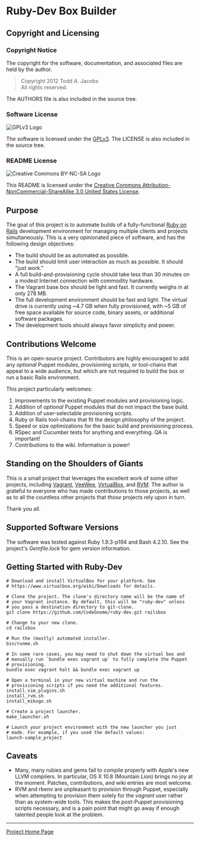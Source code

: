 # Ruby-Dev Box Builder

## Copyright and Licensing

### Copyright Notice

The copyright for the software, documentation, and associated files are
held by the author.

> Copyright 2012 Todd A. Jacobs  
> All rights reserved.

The AUTHORS file is also included in the source tree.

### Software License

![GPLv3 Logo](http://www.gnu.org/graphics/gplv3-88x31.png)

The software is licensed under the
[GPLv3](http://www.gnu.org/copyleft/gpl.html). The LICENSE is also
included in the source tree.

### README License

![Creative Commons BY-NC-SA
Logo](http://i.creativecommons.org/l/by-nc-sa/3.0/us/88x31.png)

This README is licensed under the [Creative Commons
Attribution-NonCommercial-ShareAlike 3.0 United States
License](http://creativecommons.org/licenses/by-nc-sa/3.0/us/).

## Purpose

The goal of this project is to automate builds of a fully-functional
[Ruby on Rails][5] development environment for managing multiple clients
and projects simultaneously. This is a very opinionated piece of
software, and has the following design objectives:

- The build should be as automated as possible.
- The build should limit user interaction as much as possible. It should
  "just work."
- A full build-and-provisioning cycle should take less than 30 minutes
  on a modest Internet connection with commodity hardware.
- The Vagrant base box should be light and fast. It currently weighs in
  at only 278 MB.
- The full development environment should be fast and light. The virtual
  drive is currently using ~4.7 GB when fully provisioned, with ~5 GB of
  free space available for source code, binary assets, or additional
  software packages.
- The development tools should always favor simplicity and power.

## Contributions Welcome

This is an open-source project. Contributors are highly encouraged to
add any *optional* Puppet modules, provisioning scripts, or tool-chains
that appeal to a wide audience, but which are  not required to build the
box or run a basic Rails environment.

This project particularly welcomes:

1. Improvements to the existing Puppet modules and provisioning logic.
2. Addition of *optional* Puppet modules that do not impact the base
   build.
3. Addition of user-selectable provisioning scripts.
4. Ruby or Rails tool-chains that fit the design philosophy of the
   project.
5. Speed or size optimizations for the basic build and provisioning
   process.
6. RSpec and Cucumber tests for anything and everything. QA is
   important!
7. Contributions to the wiki. Information is power!

## Standing on the Shoulders of Giants

This is a small project that leverages the excellent work of some other
projects, including [Vagrant][1], [VeeWee][2], [VirtualBox][3], and
[RVM][4]. The author is grateful to everyone who has made contributions
to those projects, as well as to all the countless other projects that
*those* projects rely upon in turn.

Thank you all.

## Supported Software Versions

The software was tested against Ruby 1.9.3-p194 and Bash 4.2.10. See the
project's *Gemfile.lock* for gem version information.

## Getting Started with Ruby-Dev

    # Download and install VirtualBox for your platform. See
    # https://www.virtualbox.org/wiki/Downloads for details.

    # Clone the project. The clone's directory name will be the name of
    # your Vagrant instance. By default, this will be "ruby-dev" unless
    # you pass a destination directory to git-clone.
    git clone https://github.com/CodeGnome/ruby-dev.git railsbox

    # Change to your new clone.
    cd railsbox

    # Run the (mostly) automated installer.
    bin/runme.sh

    # In some rare cases, you may need to shut down the virtual box and
    # manually run `bundle exec vagrant up` to fully complete the Puppet
    # provisioning.
    bundle exec vagrant halt && bundle exec vagrant up

    # Open a terminal in your new virtual machine and run the
    # provisioning scripts if you need the additional features.
    install_vim_plugins.sh
    install_rvm.sh
    install_mikogo.sh

    # Create a project launcher.
    make_launcher.sh

    # Launch your project environment with the new launcher you just
    # made. For example, if you used the default values:
    launch-sample_project

## Caveats

- Many, many rubies and gems fail to compile properly with Apple's new
  LLVM compilers. In particular, OS X 10.8 (Mountain Lion) brings no joy
  at the moment. Patches, contributions, and wiki entries are most
  welcome.
- RVM and rbenv are unpleasant to provision through Puppet, especially
  when attempting to provision them solely for the *vagrant* user rather
  than as system-wide tools. This makes the post-Puppet provisioning
  scripts necessary, and is a pain point that might go away if enough
  talented people look at the problem.

----
[Project Home Page](https://github.com/CodeGnome/ruby-dev)

[1]: http://vagrantup.com/
[2]: https://github.com/jedi4ever/veewee/
[3]: https://www.virtualbox.org/
[4]: https://rvm.io/
[5]: http://rubyonrails.org/
